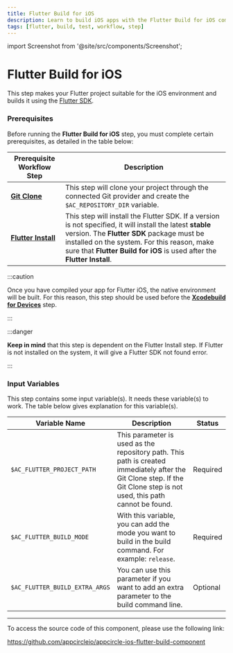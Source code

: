 ```yaml
---
title: Flutter Build for iOS
description: Learn to build iOS apps with the Flutter Build for iOS component. Ensure Flutter Install and Git Clone steps are completed first.
tags: [flutter, build, test, workflow, step]
---
```


import Screenshot from '@site/src/components/Screenshot';

# Flutter Build for iOS

This step makes your Flutter project suitable for the iOS environment and builds it using the [Flutter SDK](https://github.com/flutter/flutter).

### Prerequisites

Before running the **Flutter Build for iOS** step, you must complete certain prerequisites, as detailed in the table below:

| Prerequisite Workflow Step                      | Description                                     |
|-------------------------------------------------|-------------------------------------------------|
| [**Git Clone**](/workflows/common-workflow-steps/git-clone) | This step will clone your project through the connected Git provider and create the `$AC_REPOSITORY_DIR` variable. |
| [**Flutter Install**](/workflows/flutter-specific-workflow-steps/flutter-install) | This step will install the Flutter SDK. If a version is not specified, it will install the latest **stable** version. The **Flutter SDK** package must be installed on the system. For this reason, make sure that **Flutter Build for iOS** is used after the **Flutter Install**. |

:::caution

Once you have compiled your app for Flutter iOS, the native environment will be built. For this reason, this step should be used before the [**Xcodebuild for Devices**](/workflows/ios-specific-workflow-steps/xcodebuild-for-devices) step.

:::

<Screenshot url='https://cdn.appcircle.io/docs/assets/BE2854-flutterOrder1.png' />

:::danger

**Keep in mind** that this step is dependent on the Flutter Install step. If Flutter is not installed on the system, it will give a Flutter SDK not found error.

:::

### Input Variables

This step contains some input variable(s). It needs these variable(s) to work. The table below gives explanation for this variable(s).

<Screenshot url='https://cdn.appcircle.io/docs/assets/BE2854-flutterInput.png' />

| Variable Name                 | Description                                    | Status 			|
|-------------------------------|------------------------------------------------|------------------|
| `$AC_FLUTTER_PROJECT_PATH`    | This parameter is used as the repository path. This path is created immediately after the Git Clone step. If the Git Clone step is not used, this path cannot be found. | Required|
| `$AC_FLUTTER_BUILD_MODE`      | With this variable, you can add the mode you want to build in the build command. For example: `release`. | Required |
| `$AC_FLUTTER_BUILD_EXTRA_ARGS`| You can use this parameter if you want to add an extra parameter to the build command line. | Optional |

---

To access the source code of this component, please use the following link:

https://github.com/appcircleio/appcircle-ios-flutter-build-component
